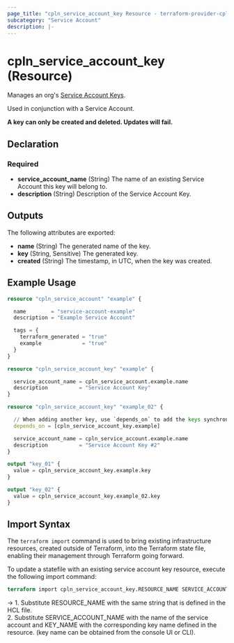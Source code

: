 ```yaml
---
page_title: "cpln_service_account_key Resource - terraform-provider-cpln"
subcategory: "Service Account"
description: |-
---
```


# cpln_service_account_key (Resource)

Manages an org's [Service Account Keys](https://docs.controlplane.com/reference/serviceaccount#keys).

Used in conjunction with a Service Account.

**A key can only be created and deleted. Updates will fail.**

## Declaration

### Required

- **service_account_name** (String) The name of an existing Service Account this key will belong to.
- **description** (String) Description of the Service Account Key.

## Outputs

The following attributes are exported:

- **name** (String) The generated name of the key.
- **key** (String, Sensitive) The generated key.
- **created** (String) The timestamp, in UTC, when the key was created.

## Example Usage

```terraform
resource "cpln_service_account" "example" {

  name        = "service-account-example"
  description = "Example Service Account"

  tags = {
    terraform_generated = "true"
    example             = "true"
  }
}

resource "cpln_service_account_key" "example" {

  service_account_name = cpln_service_account.example.name
  description          = "Service Account Key"
}

resource "cpln_service_account_key" "example_02" {

  // When adding another key, use `depends_on` to add the keys synchronously
  depends_on = [cpln_service_account_key.example]

  service_account_name = cpln_service_account.example.name
  description          = "Service Account Key #2"
}

output "key_01" {
  value = cpln_service_account_key.example.key
}

output "key_02" {
  value = cpln_service_account_key.example_02.key
}
```

## Import Syntax

The `terraform import` command is used to bring existing infrastructure resources, created outside of Terraform, into the Terraform state file, enabling their management through Terraform going forward.

To update a statefile with an existing service account key resource, execute the following import command:

```terraform
terraform import cpln_service_account_key.RESOURCE_NAME SERVICE_ACCOUNT_NAME:KEY_NAME
```

-> 1. Substitute RESOURCE_NAME with the same string that is defined in the HCL file.<br/>2. Substitute SERVICE_ACCOUNT_NAME with the name of the service account and KEY_NAME with the corresponding key name defined in the resource. (key name can be obtained from the console UI or CLI).
